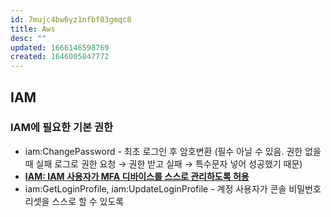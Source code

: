 ```yaml
---
id: 7mujc4bw6yz1nfbf03gmqc8
title: Aws
desc: ""
updated: 1666146598769
created: 1646005847772
---
```


## IAM

### IAM에 필요한 기본 권한

- iam:ChangePassword - 최초 로그인 후 암호변환 (필수 아닐 수 있음. 권한 없을 때 실패 로그로 권한 요청 → 권한 받고 실패 → 특수문자 넣어 성공했기 때문)
- **[IAM: IAM 사용자가 MFA 디바이스를 스스로 관리하도록 허용](https://docs.aws.amazon.com/ko_kr/IAM/latest/UserGuide/reference_policies_examples_iam_mfa-selfmanage.html)**
- iam:GetLoginProfile, iam:UpdateLoginProfile - 계정 사용자가 콘솔 비밀번호 리셋을 스스로 할 수 있도록
